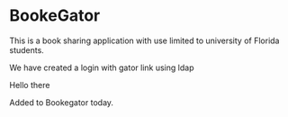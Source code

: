 # BookeGator
This is a book sharing application with use limited to university of Florida students.

We have created a login with gator link using ldap

Hello there

Added to Bookegator today.